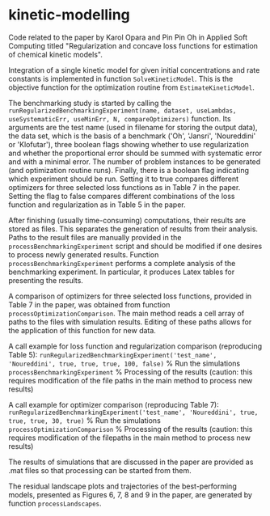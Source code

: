 # kinetic-modelling
Code related to the paper by Karol Opara and Pin Pin Oh in Applied Soft Computing titled "Regularization and concave loss functions for estimation of chemical kinetic models".

Integration of a single kinetic model for given initial concentrations and rate constants is implemented in function `SolveKineticModel`. This is the objective function for the optimization routine from `EstimateKineticModel`. 

The benchmarking study is started by calling the `runRegularizedBenchmarkingExperiment(name, dataset, useLambdas, useSystematicErr, useMinErr, N, compareOptimizers)` function. Its arguments are the test name (used in filename for storing the output data), the data set, which is the basis of a benchmark ('Oh', 'Jansri', 'Noureddini' or 'Klofutar'), three boolean flags showing whether to use regularization and whether the proportional error should be summed with systematic error and with a minimal error. The number of problem instances to be generated (and optimization routine runs). Finally, there is a boolean flag indicating which experiment should be run. Setting it to true compares different optimizers for three selected loss functions as in Table 7 in the paper. Setting the flag to false compares different combinations of the loss function and regularization as in Table 5 in the paper.

After finishing (usually time-consuming) computations, their results are stored as files. This separates the generation of results from their analysis. Paths to the result files are manually provided in the `processBenchmarkingExperiment` script and should be modified if one desires to process newly generated results. Function `processBenchmarkingExperiment` performs a complete analysis of the benchmarking experiment. In particular, it produces Latex tables for presenting the results. 

A comparison of optimizers for three selected loss functions, provided in Table 7 in the paper, was obtained from function `processOptimizationComparison`. The main method reads a cell array of paths to the files with simulation results. Editing of these paths allows for the application of this function for new data.

A call example for loss function and regularization comparison (reproducing Table 5):
`runRegularizedBenchmarkingExperiment('test_name', 'Noureddini', true, true, true, 100, false)` % Run the simulations
`processBenchmarkingExperiment` % Processing of the results (caution: this requires modification of the file paths in the main method to process new results)

A call example for optimizer comparison (reproducing Table 7):
`runRegularizedBenchmarkingExperiment('test_name', 'Noureddini', true, true, true, 30, true)` % Run the simulations
`processOptimizationComparison` % Processing of the results (caution: this requires modification of the filepaths in the main method to process new results)

The results of simulations that are discussed in the paper are provided as .mat files so that processing can be started from them. 

The residual landscape plots and trajectories of the best-performing models, presented as Figures 6, 7, 8 and 9 in the paper, are generated by function `processLandscapes`.
